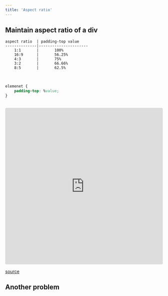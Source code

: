 ```yaml
---
title: 'Aspect ratio'
---
```




## Maintain aspect ratio of a div
```
aspect ratio  | padding-top value
--------------|----------------------
    1:1       |       100%
    16:9      |       56.25%
    4:3       |       75%
    3:2       |       66.66%
    8:5       |       62.5%
```

<br />

```css
elemenet {
    padding-top: %value;
}
```
<br />

<iframe src="https://codesandbox.io/embed/inspiring-hamilton-jkdct?fontsize=10&hidenavigation=1&theme=dark"
     style="width:100%; height:500px; border:0; border-radius: 4px; overflow:hidden;"
     title="inspiring-hamilton-jkdct"
     allow="accelerometer; ambient-light-sensor; camera; encrypted-media; geolocation; gyroscope; hid; microphone; midi; payment; usb; vr; xr-spatial-tracking"
     sandbox="allow-forms allow-modals allow-popups allow-presentation allow-same-origin allow-scripts"
   ></iframe>

 [source](https://www.geeksforgeeks.org/maintain-the-aspect-ratio-of-a-div-with-css/)


## Another problem
